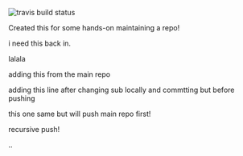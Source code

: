 ![travis build status](https://travis-ci.org/lobopraveen/test-repo1.svg?branch=master)

Created this for some hands-on maintaining a repo!

i need this back in.

lalala

adding this from the main repo

adding this line after changing sub locally and commtting but before pushing

this one same but will push main repo first!

recursive push!

..
